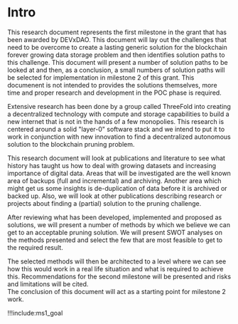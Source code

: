 # Intro

This research document represents the first milestone in the grant that has been awarded by DEVxDAO. This document will lay out the challenges that need to be overcome to create a lasting generic solution for the blockchain forever growing data storage problem and then identifies solution paths to this challenge. This document will present a number of solution paths to be looked at and then, as a conclusion, a small numbers of solution paths will be selected for implementation in milestone 2 of this grant.  This documenent is not intended to provides the solutions themselves, more time and proper research and development in the POC phase is required.

Extensive research has been done by a group called ThreeFold into creating a decentralized technology with compute and storage capabilities to build a new internet that is not in the hands of a few monopolies. This research is centered around a solid "layer-0" software stack and we intend to put it to work in conjunction with new innovation to find a decentralized autonomous solution to the blockchain pruning problem.

This research document will look at publications and literature to see what history has taught us how to deal with growing datasets and increasing importance of digital data. Areas that will be investigated are the well known area of backups (full and incremental) and archiving. Another area which might get us some insights is de-duplication of data before it is archived or backed up. Also, we will look at other publications describing research or projects about finding a (partial) solution to the pruning challenge.

After reviewing what has been developed, implemented and proposed as solutions, we will present a number of methods by which we believe we can get to an acceptable pruning solution. We will present SWOT analyses on the methods presented and select the few that are most feasible to get to the required result.

The selected methods will then be architected to a level where we can see how this would work in a real life situation and what is required to achieve this. Recommendations for the second milestone will be presented and risks and limitations will be cited.  
The conclusion of this document will act as a starting point for milestone 2 work.

!!!include:ms1_goal

